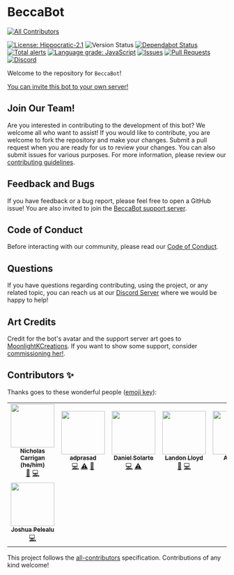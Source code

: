 # BeccaBot

<!-- ALL-CONTRIBUTORS-BADGE:START - Do not remove or modify this section -->

[![All Contributors](https://img.shields.io/badge/all_contributors-8-orange.svg?style=flat-square)](#contributors-)

<!-- ALL-CONTRIBUTORS-BADGE:END -->

[![License: Hippocratic-2.1](https://img.shields.io/github/license/nhcarrigan/BeccaBot?color=purple)](https://firstdonoharm.dev/)
![Version Status](https://img.shields.io/github/package-json/v/nhcarrigan/BeccaBot/main)
[![Dependabot Status](https://api.dependabot.com/badges/status?host=github&repo=nhcarrigan/BeccaBot)](https://dependabot.com)
[![Total alerts](https://img.shields.io/lgtm/alerts/g/nhcarrigan/BeccaBot.svg?logo=lgtm&logoWidth=18)](https://lgtm.com/projects/g/nhcarrigan/BeccaBot/alerts/)
[![Language grade: JavaScript](https://img.shields.io/lgtm/grade/javascript/g/nhcarrigan/BeccaBot.svg?logo=lgtm&logoWidth=18)](https://lgtm.com/projects/g/nhcarrigan/BeccaBot/context:javascript)
[![Issues](https://img.shields.io/github/issues/nhcarrigan/BeccaBot)](https://github.com/nhcarrigan/BeccaBot/issues)
[![Pull Requests](https://img.shields.io/github/issues-pr/nhcarrigan/BeccaBot)](https://github.com/nhcarrigan/BeccaBot/pulls)
[![Discord](https://img.shields.io/discord/710307364556767283)](https://discord.gg/PHqDbkg)

Welcome to the repository for `BeccaBot`!

[You can invite this bot to your own server!](https://discord.com/oauth2/authorize?client_id=716707753090875473&scope=bot&permissions=268495990)

## Join Our Team!

Are you interested in contributing to the development of this bot? We welcome all who want to assist! If you would like to contribute, you are welcome to fork the repository and make your changes. Submit a pull request when you are ready for us to review your changes. You can also submit issues for various purposes. For more information, please review our [contributing guidelines](./CONTRIBUTING.md).

## Feedback and Bugs

If you have feedback or a bug report, please feel free to open a GitHub issue! You are also invited to join the [BeccaBot support server](https://discord.gg/PHqDbkg).

## Code of Conduct

Before interacting with our community, please read our [Code of Conduct](CODE_OF_CONDUCT.md).

## Questions

If you have questions regarding contributing, using the project, or any related topic, you can reach us at our [Discord Server](https://discord.gg/yMBWgETTJu) where we would be happy to help!

## Art Credits

Credit for the bot's avatar and the support server art goes to [MoonlightKCreations](https://www.instagram.com/moonlightkcreations/). If you want to show some support, consider [commissioning her!](https://meitanteimoonlight.wixsite.com/moonlightkcreations/commissions).

## Contributors ✨

Thanks goes to these wonderful people ([emoji key](https://allcontributors.org/docs/en/emoji-key)):

<!-- ALL-CONTRIBUTORS-LIST:START - Do not remove or modify this section -->
<!-- prettier-ignore-start -->
<!-- markdownlint-disable -->
<table>
  <tr>
    <td align="center"><a href="http://www.nhcarrigan.com"><img src="https://avatars1.githubusercontent.com/u/63889819?v=4" width="100px;" alt=""/><br /><sub><b>Nicholas Carrigan (he/him)</b></sub></a><br /><a href="#projectManagement-nhcarrigan" title="Project Management">📆</a> <a href="https://github.com/nhcarrigan/BeccaBot/commits?author=nhcarrigan" title="Code">💻</a></td>
    <td align="center"><a href="https://github.com/adprasad"><img src="https://avatars2.githubusercontent.com/u/2387136?v=4" width="100px;" alt=""/><br /><sub><b>adprasad</b></sub></a><br /><a href="https://github.com/nhcarrigan/BeccaBot/commits?author=adprasad" title="Code">💻</a> <a href="https://github.com/nhcarrigan/BeccaBot/commits?author=adprasad" title="Tests">⚠️</a> <a href="https://github.com/nhcarrigan/BeccaBot/commits?author=adprasad" title="Documentation">📖</a></td>
    <td align="center"><a href="https://www.danielsolartech.com/"><img src="https://avatars2.githubusercontent.com/u/66956234?v=4" width="100px;" alt=""/><br /><sub><b>Daniel Solarte</b></sub></a><br /><a href="https://github.com/nhcarrigan/BeccaBot/commits?author=danielsolartech" title="Code">💻</a> <a href="https://github.com/nhcarrigan/BeccaBot/commits?author=danielsolartech" title="Tests">⚠️</a></td>
    <td align="center"><a href="http://landonlloyd.github.io"><img src="https://avatars0.githubusercontent.com/u/65516863?v=4" width="100px;" alt=""/><br /><sub><b>Landon Lloyd</b></sub></a><br /><a href="https://github.com/nhcarrigan/BeccaBot/commits?author=LandonLloyd" title="Documentation">📖</a> <a href="https://github.com/nhcarrigan/BeccaBot/commits?author=LandonLloyd" title="Code">💻</a></td>
    <td align="center"><a href="https://github.com/Andreybest"><img src="https://avatars0.githubusercontent.com/u/20759487?v=4" width="100px;" alt=""/><br /><sub><b>Andrew</b></sub></a><br /><a href="https://github.com/nhcarrigan/BeccaBot/commits?author=Andreybest" title="Code">💻</a></td>
    <td align="center"><a href="https://github.com/zephy20"><img src="https://avatars2.githubusercontent.com/u/7047892?v=4" width="100px;" alt=""/><br /><sub><b>Kartik V</b></sub></a><br /><a href="https://github.com/nhcarrigan/BeccaBot/commits?author=zephy20" title="Code">💻</a></td>
    <td align="center"><a href="https://shadowtime2000.github.io"><img src="https://avatars1.githubusercontent.com/u/66655515?v=4" width="100px;" alt=""/><br /><sub><b>shadowtime2000</b></sub></a><br /><a href="https://github.com/nhcarrigan/BeccaBot/commits?author=shadowtime2000" title="Code">💻</a></td>
  </tr>
  <tr>
    <td align="center"><a href="http://catalactics.now.sh"><img src="https://avatars1.githubusercontent.com/u/45566099?v=4" width="100px;" alt=""/><br /><sub><b>Joshua Pelealu</b></sub></a><br /><a href="https://github.com/nhcarrigan/BeccaBot/commits?author=JoshuaPelealu" title="Code">💻</a></td>
  </tr>
</table>

<!-- markdownlint-enable -->
<!-- prettier-ignore-end -->

<!-- ALL-CONTRIBUTORS-LIST:END -->

This project follows the [all-contributors](https://github.com/all-contributors/all-contributors) specification. Contributions of any kind welcome!
